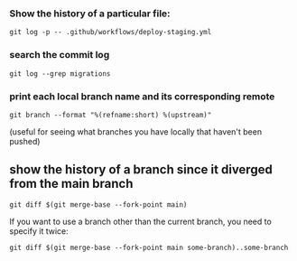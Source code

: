 ### Show the history of a particular file:

`git log -p -- .github/workflows/deploy-staging.yml`

### search the commit log

`git log --grep migrations`

### print each local branch name and its corresponding remote

`git branch --format "%(refname:short) %(upstream)"`

(useful for seeing what branches you have locally that haven't been pushed)

## show the history of a branch since it diverged from the main branch

`git diff $(git merge-base --fork-point main)`

If you want to use a branch other than the current branch, you need to specify it twice:

`git diff $(git merge-base --fork-point main some-branch)..some-branch`